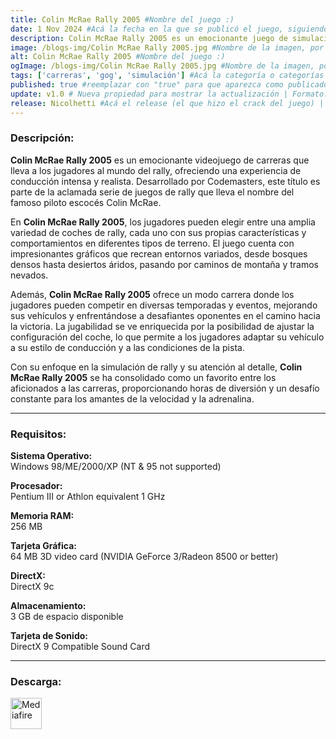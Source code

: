 ```yaml
---
title: Colin McRae Rally 2005 #Nombre del juego :)
date: 1 Nov 2024 #Acá la fecha en la que se publicó el juego, siguiendo este formato: Dia "30", Mes "Oct", Año "2024" = como debe quedar: 30 Oct 2024
description: Colin McRae Rally 2005 es un emocionante juego de simulación de rally que ofrece carreras realistas en diversos terrenos y condiciones climáticas. Con coches auténticos y un sistema de física detallado, los jugadores competirán en campeonatos desafiantes. #Acá una mini descripción del juego
image: /blogs-img/Colin McRae Rally 2005.jpg #Nombre de la imagen, por lo general es exactamente el mismo nombre que el juego excluyendo lo ":" (Dos puntos)
alt: Colin McRae Rally 2005 #Nombre del juego :)
ogImage: /blogs-img/Colin McRae Rally 2005.jpg #Nombre de la imagen, por lo general es exactamente el mismo nombre que el juego excluyendo lo ":" (Dos puntos)
tags: ['carreras', 'gog', 'simulación'] #Acá la categoría o categorías del juego, si es más de una se coloca en este formato: ['categoría1', 'categoría2']
published: true #reemplazar con "true" para que aparezca como publicado
update: v1.0 # Nueva propiedad para mostrar la actualización | Formato: v1.0.0
release: Nicolhetti #Acá el release (el que hizo el crack del juego) | Formato: Nicolhetti
---
```


<!--En VSCode seleccionando una palabra, por ejemplo: "Colin McRae Rally 2005" y apretando Ctrl+F2 se seleccionan todas las palabras iguales-->

### Descripción:
**Colin McRae Rally 2005** es un emocionante videojuego de carreras que lleva a los jugadores al mundo del rally, ofreciendo una experiencia de conducción intensa y realista. Desarrollado por Codemasters, este título es parte de la aclamada serie de juegos de rally que lleva el nombre del famoso piloto escocés Colin McRae. 

En **Colin McRae Rally 2005**, los jugadores pueden elegir entre una amplia variedad de coches de rally, cada uno con sus propias características y comportamientos en diferentes tipos de terreno. El juego cuenta con impresionantes gráficos que recrean entornos variados, desde bosques densos hasta desiertos áridos, pasando por caminos de montaña y tramos nevados. 

Además, **Colin McRae Rally 2005** ofrece un modo carrera donde los jugadores pueden competir en diversas temporadas y eventos, mejorando sus vehículos y enfrentándose a desafiantes oponentes en el camino hacia la victoria. La jugabilidad se ve enriquecida por la posibilidad de ajustar la configuración del coche, lo que permite a los jugadores adaptar su vehículo a su estilo de conducción y a las condiciones de la pista.

Con su enfoque en la simulación de rally y su atención al detalle, **Colin McRae Rally 2005** se ha consolidado como un favorito entre los aficionados a las carreras, proporcionando horas de diversión y un desafío constante para los amantes de la velocidad y la adrenalina.

<!--Prompt para Chat-GPT: Hazme una descripción para el juego "Colin McRae Rally 2005" y cada que menciones "Colin McRae Rally 2005" ponlo en negrita -->

---

### Requisitos:
**Sistema Operativo:**  
Windows 98/ME/2000/XP (NT & 95 not supported)

**Procesador:**  
Pentium III or Athlon equivalent 1 GHz

**Memoria RAM:**  
256 MB

**Tarjeta Gráfica:**  
64 MB 3D video card (NVIDIA GeForce 3/Radeon 8500 or better)

**DirectX:**  
DirectX 9c

**Almacenamiento:**  
3 GB de espacio disponible

**Tarjeta de Sonido:**  
DirectX 9 Compatible Sound Card

<!--Si falta o sobra un requisito se quita o se agrega manteniendo el mismo formato-->

---

### Descarga:

[<img src="https://gist.github.com/cxmeel/0dbc95191f239b631c3874f4ccf114e2/raw/download.svg" alt="Mediafire" height="50" />](https://www.mediafire.com/file/v2s0dl4gipl4bea/Colin_McRae_Rally_2005.zip/file)

<!-- # se debe reemplazar por el link de descarga-->

<!--NOMBRE-DEL-SERVICIO se debe reemplazar por el servicio donde está subido el juego-->